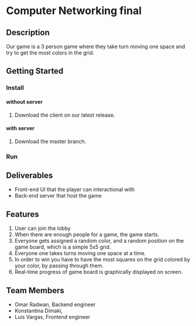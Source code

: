 # Computer Networking final
## Description
Our game is a 3 person game where they take turn moving one space and try to get the most colors in the grid.
## Getting Started
### Install
#### without server
1. Download the client on our latest release.
#### with server
1. Download the master branch.
### Run
## Deliverables
- Front-end UI that the player can interactional with
- Back-end server that host the game
## Features
1. User can join the lobby
2. When there are enough people for a game, the game starts.
3. Everyone gets assigned a random color, and a random position on the game board, which is a simple 5x5 grid.
4. Everyone one takes turns moving one space at a time.
5. In order to win you have to have the most squares on the grid colored by your color, by passing through them.
6. Real-time progress of game board is graphically displayed on screen.

## Team Members
- Omar Radwan, Backend engineer
- Konstantina Dimaki, <Role>
- Luis Vargas, Frontend engineer

